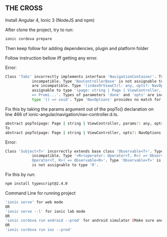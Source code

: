 ## THE CROSS

Install Angular 4, Ionic 3 (NodeJS and npm)

After clone the project, try to run:
```bash
ionic cordova prepare
```
Then keep follow for adding dependencies, plugin and platform folder 

Follow instruction bellow iff getting any error.

Error:
```bash
Class 'Tabs' incorrectly implements interface 'NavigationContainer'. Types of property 'parent' are 
            incompatible. Type 'NavControllerBase' is not assignable to type 'NavController'. Types of property 'popTo' 
            are incompatible. Type '(indexOrViewCtrl: any, opts?: NavOptions, done?: () => void) => Promise<any>' is not 
            assignable to type '(page: string | Page | ViewController, params?: any, opts?: NavOptions, done?: Function) 
            => Promi...'. Types of parameters 'done' and 'opts' are incompatible. Type 'NavOptions' is not assignable to 
            type '() => void'. Type 'NavOptions' provides no match for the signature '(): void'. 
```
Fix this by taking the params argument out of the popTo() declaration on line 466 of ionic-angular/navigation/nav-controller.d.ts. 
```bash
abstract popTo(page: Page | string | ViewController, params?: any, opts?: NavOptions, done?: Function): Promise<any>;
To
abstract popTo(page: Page | string | ViewController, opts?: NavOptions, done?: Function): Promise<any>;
```
Error:
```bash
Class 'Subject<T>' incorrectly extends base class 'Observable<T>'. Types of property 'lift' are 
            incompatible. Type '<R>(operator: Operator<T, R>) => Observable<T>' is not assignable to type '<R>(operator: 
            Operator<T, R>) => Observable<R>'. Type 'Observable<T>' is not assignable to type 'Observable<R>'. Type 'T' 
            is not assignable to type 'R'. 
```
Fix this by run:
```bash
npm install typescript@2.4.0
```

Command Line for running project
```bash
'ionic serve' for web mode
OR
'ionic serve --l' for ionic lab mode
OR
'ionic cordova run android --prod' for android simulator (Make sure android SDK was installed)
OR
'ionic cordova run ios --prod'
```

